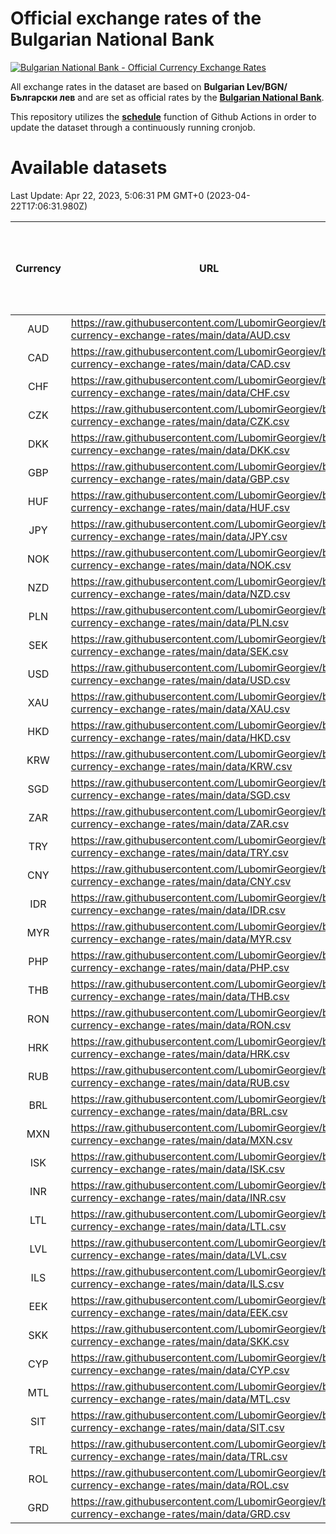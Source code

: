 # Official exchange rates of the Bulgarian National Bank

[![Bulgarian National Bank - Official Currency Exchange Rates](https://github.com/LubomirGeorgiev/bnb-currency-exchange-rates/actions/workflows/update-rates.yml/badge.svg?branch=main)](https://github.com/LubomirGeorgiev/bnb-currency-exchange-rates/actions/workflows/update-rates.yml)

All exchange rates in the dataset are based on **Bulgarian Lev/BGN/Български лев** and are set as official rates by the [**Bulgarian National Bank**](https://www.bnb.bg/Statistics/StExternalSector/StExchangeRates/StERForeignCurrencies/index.htm?toLang=_EN).

This repository utilizes the [**schedule**](https://docs.github.com/en/actions/reference/events-that-trigger-workflows) function of Github Actions in order to update the dataset through a continuously running cronjob.

# Available datasets

<!-- START LINKS (DO NOT EVER FU*ING DELETE THIS COMMENT FOR THE LOVE OF YOUR LIFE!!! IF YOU ARE CURIOS HOW IT WORKS, YOU CAN HAVE A LOOK AT ./src/updateReadme.ts) -->

Last Update: Apr 22, 2023, 5:06:31 PM GMT+0 (2023-04-22T17:06:31.980Z)

| Currency | URL                                                                                             | Number of records | Number of missing days that were filled in |
| :------: | ----------------------------------------------------------------------------------------------- | :---------------: | :----------------------------------------: |
|   AUD    | https://raw.githubusercontent.com/LubomirGeorgiev/bnb-currency-exchange-rates/main/data/AUD.csv |       8595        |                    2655                    |
|   CAD    | https://raw.githubusercontent.com/LubomirGeorgiev/bnb-currency-exchange-rates/main/data/CAD.csv |       8595        |                    2655                    |
|   CHF    | https://raw.githubusercontent.com/LubomirGeorgiev/bnb-currency-exchange-rates/main/data/CHF.csv |       8595        |                    2655                    |
|   CZK    | https://raw.githubusercontent.com/LubomirGeorgiev/bnb-currency-exchange-rates/main/data/CZK.csv |       8595        |                    2655                    |
|   DKK    | https://raw.githubusercontent.com/LubomirGeorgiev/bnb-currency-exchange-rates/main/data/DKK.csv |       8595        |                    2655                    |
|   GBP    | https://raw.githubusercontent.com/LubomirGeorgiev/bnb-currency-exchange-rates/main/data/GBP.csv |       8595        |                    2655                    |
|   HUF    | https://raw.githubusercontent.com/LubomirGeorgiev/bnb-currency-exchange-rates/main/data/HUF.csv |       8595        |                    2655                    |
|   JPY    | https://raw.githubusercontent.com/LubomirGeorgiev/bnb-currency-exchange-rates/main/data/JPY.csv |       8595        |                    2655                    |
|   NOK    | https://raw.githubusercontent.com/LubomirGeorgiev/bnb-currency-exchange-rates/main/data/NOK.csv |       8595        |                    2655                    |
|   NZD    | https://raw.githubusercontent.com/LubomirGeorgiev/bnb-currency-exchange-rates/main/data/NZD.csv |       8595        |                    2655                    |
|   PLN    | https://raw.githubusercontent.com/LubomirGeorgiev/bnb-currency-exchange-rates/main/data/PLN.csv |       8595        |                    2655                    |
|   SEK    | https://raw.githubusercontent.com/LubomirGeorgiev/bnb-currency-exchange-rates/main/data/SEK.csv |       8595        |                    2655                    |
|   USD    | https://raw.githubusercontent.com/LubomirGeorgiev/bnb-currency-exchange-rates/main/data/USD.csv |       8595        |                    2655                    |
|   XAU    | https://raw.githubusercontent.com/LubomirGeorgiev/bnb-currency-exchange-rates/main/data/XAU.csv |       8595        |                    2657                    |
|   HKD    | https://raw.githubusercontent.com/LubomirGeorgiev/bnb-currency-exchange-rates/main/data/HKD.csv |       8295        |                    2566                    |
|   KRW    | https://raw.githubusercontent.com/LubomirGeorgiev/bnb-currency-exchange-rates/main/data/KRW.csv |       8295        |                    2566                    |
|   SGD    | https://raw.githubusercontent.com/LubomirGeorgiev/bnb-currency-exchange-rates/main/data/SGD.csv |       8295        |                    2566                    |
|   ZAR    | https://raw.githubusercontent.com/LubomirGeorgiev/bnb-currency-exchange-rates/main/data/ZAR.csv |       8295        |                    2566                    |
|   TRY    | https://raw.githubusercontent.com/LubomirGeorgiev/bnb-currency-exchange-rates/main/data/TRY.csv |       6777        |                    2096                    |
|   CNY    | https://raw.githubusercontent.com/LubomirGeorgiev/bnb-currency-exchange-rates/main/data/CNY.csv |       6657        |                    2060                    |
|   IDR    | https://raw.githubusercontent.com/LubomirGeorgiev/bnb-currency-exchange-rates/main/data/IDR.csv |       6657        |                    2060                    |
|   MYR    | https://raw.githubusercontent.com/LubomirGeorgiev/bnb-currency-exchange-rates/main/data/MYR.csv |       6657        |                    2060                    |
|   PHP    | https://raw.githubusercontent.com/LubomirGeorgiev/bnb-currency-exchange-rates/main/data/PHP.csv |       6657        |                    2060                    |
|   THB    | https://raw.githubusercontent.com/LubomirGeorgiev/bnb-currency-exchange-rates/main/data/THB.csv |       6657        |                    2060                    |
|   RON    | https://raw.githubusercontent.com/LubomirGeorgiev/bnb-currency-exchange-rates/main/data/RON.csv |       6598        |                    2042                    |
|   HRK    | https://raw.githubusercontent.com/LubomirGeorgiev/bnb-currency-exchange-rates/main/data/HRK.csv |       6545        |                    2024                    |
|   RUB    | https://raw.githubusercontent.com/LubomirGeorgiev/bnb-currency-exchange-rates/main/data/RUB.csv |       6120        |                    1891                    |
|   BRL    | https://raw.githubusercontent.com/LubomirGeorgiev/bnb-currency-exchange-rates/main/data/BRL.csv |       5687        |                    1763                    |
|   MXN    | https://raw.githubusercontent.com/LubomirGeorgiev/bnb-currency-exchange-rates/main/data/MXN.csv |       5687        |                    1763                    |
|   ISK    | https://raw.githubusercontent.com/LubomirGeorgiev/bnb-currency-exchange-rates/main/data/ISK.csv |       5595        |                    1733                    |
|   INR    | https://raw.githubusercontent.com/LubomirGeorgiev/bnb-currency-exchange-rates/main/data/INR.csv |       5318        |                    1647                    |
|   LTL    | https://raw.githubusercontent.com/LubomirGeorgiev/bnb-currency-exchange-rates/main/data/LTL.csv |       5153        |                    1582                    |
|   LVL    | https://raw.githubusercontent.com/LubomirGeorgiev/bnb-currency-exchange-rates/main/data/LVL.csv |       4792        |                    1472                    |
|   ILS    | https://raw.githubusercontent.com/LubomirGeorgiev/bnb-currency-exchange-rates/main/data/ILS.csv |       4594        |                    1428                    |
|   EEK    | https://raw.githubusercontent.com/LubomirGeorgiev/bnb-currency-exchange-rates/main/data/EEK.csv |       3998        |                    1224                    |
|   SKK    | https://raw.githubusercontent.com/LubomirGeorgiev/bnb-currency-exchange-rates/main/data/SKK.csv |       2972        |                    914                     |
|   CYP    | https://raw.githubusercontent.com/LubomirGeorgiev/bnb-currency-exchange-rates/main/data/CYP.csv |       2904        |                    888                     |
|   MTL    | https://raw.githubusercontent.com/LubomirGeorgiev/bnb-currency-exchange-rates/main/data/MTL.csv |       2604        |                    799                     |
|   SIT    | https://raw.githubusercontent.com/LubomirGeorgiev/bnb-currency-exchange-rates/main/data/SIT.csv |       2542        |                    778                     |
|   TRL    | https://raw.githubusercontent.com/LubomirGeorgiev/bnb-currency-exchange-rates/main/data/TRL.csv |       1816        |                    557                     |
|   ROL    | https://raw.githubusercontent.com/LubomirGeorgiev/bnb-currency-exchange-rates/main/data/ROL.csv |       1697        |                    524                     |
|   GRD    | https://raw.githubusercontent.com/LubomirGeorgiev/bnb-currency-exchange-rates/main/data/GRD.csv |        357        |                    105                     |

<!-- END LINKS (DO NOT EVER FU*ING DELETE THIS COMMENT FOR THE LOVE OF YOUR LIFE!!! IF YOU ARE CURIOS HOW IT WORKS, YOU CAN HAVE A LOOK AT ./src/updateReadme.ts) -->
